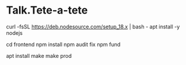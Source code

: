 # Talk.Tete-a-tete

curl -fsSL https://deb.nodesource.com/setup_18.x | bash -
apt install -y nodejs

cd frontend
npm install
npm audit fix
npm fund

apt install make
make prod